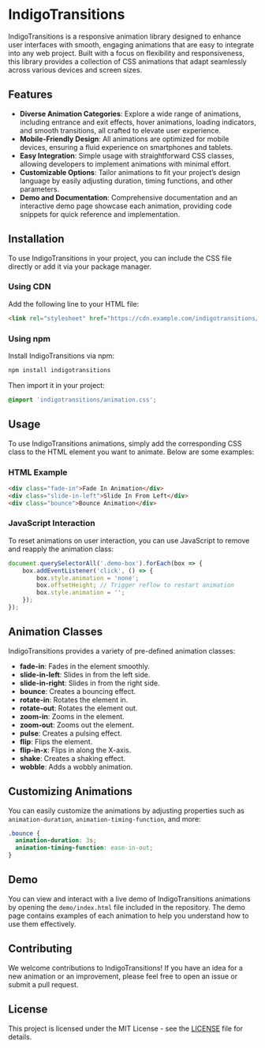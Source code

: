 # IndigoTransitions

IndigoTransitions is a responsive animation library designed to enhance user interfaces with smooth, engaging animations that are easy to integrate into any web project. Built with a focus on flexibility and responsiveness, this library provides a collection of CSS animations that adapt seamlessly across various devices and screen sizes.

## Features
- **Diverse Animation Categories**: Explore a wide range of animations, including entrance and exit effects, hover animations, loading indicators, and smooth transitions, all crafted to elevate user experience.
- **Mobile-Friendly Design**: All animations are optimized for mobile devices, ensuring a fluid experience on smartphones and tablets.
- **Easy Integration**: Simple usage with straightforward CSS classes, allowing developers to implement animations with minimal effort.
- **Customizable Options**: Tailor animations to fit your project’s design language by easily adjusting duration, timing functions, and other parameters.
- **Demo and Documentation**: Comprehensive documentation and an interactive demo page showcase each animation, providing code snippets for quick reference and implementation.

## Installation

To use IndigoTransitions in your project, you can include the CSS file directly or add it via your package manager.

### Using CDN
Add the following line to your HTML file:
```html
<link rel="stylesheet" href="https://cdn.example.com/indigotransitions/animation.css">
```

### Using npm
Install IndigoTransitions via npm:
```sh
npm install indigotransitions
```
Then import it in your project:
```css
@import 'indigotransitions/animation.css';
```

## Usage

To use IndigoTransitions animations, simply add the corresponding CSS class to the HTML element you want to animate. Below are some examples:

### HTML Example
```html
<div class="fade-in">Fade In Animation</div>
<div class="slide-in-left">Slide In From Left</div>
<div class="bounce">Bounce Animation</div>
```

### JavaScript Interaction
To reset animations on user interaction, you can use JavaScript to remove and reapply the animation class:
```js
document.querySelectorAll('.demo-box').forEach(box => {
    box.addEventListener('click', () => {
        box.style.animation = 'none';
        box.offsetHeight; // Trigger reflow to restart animation
        box.style.animation = '';
    });
});
```

## Animation Classes
IndigoTransitions provides a variety of pre-defined animation classes:
- **fade-in**: Fades in the element smoothly.
- **slide-in-left**: Slides in from the left side.
- **slide-in-right**: Slides in from the right side.
- **bounce**: Creates a bouncing effect.
- **rotate-in**: Rotates the element in.
- **rotate-out**: Rotates the element out.
- **zoom-in**: Zooms in the element.
- **zoom-out**: Zooms out the element.
- **pulse**: Creates a pulsing effect.
- **flip**: Flips the element.
- **flip-in-x**: Flips in along the X-axis.
- **shake**: Creates a shaking effect.
- **wobble**: Adds a wobbly animation.

## Customizing Animations
You can easily customize the animations by adjusting properties such as `animation-duration`, `animation-timing-function`, and more:

```css
.bounce {
  animation-duration: 3s;
  animation-timing-function: ease-in-out;
}
```

## Demo
You can view and interact with a live demo of IndigoTransitions animations by opening the `demo/index.html` file included in the repository. The demo page contains examples of each animation to help you understand how to use them effectively.

## Contributing
We welcome contributions to IndigoTransitions! If you have an idea for a new animation or an improvement, please feel free to open an issue or submit a pull request.

## License
This project is licensed under the MIT License - see the [LICENSE](LICENSE) file for details.


